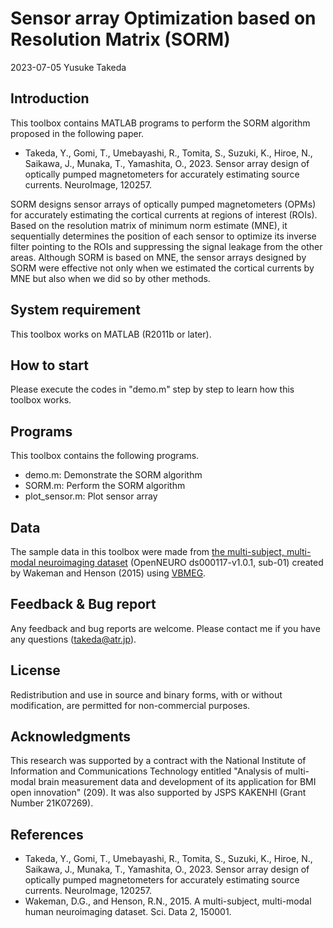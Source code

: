 # Sensor array Optimization based on Resolution Matrix (SORM)

2023-07-05 Yusuke Takeda

## Introduction
This toolbox contains MATLAB programs to perform the SORM algorithm proposed in the following paper.  
- Takeda, Y., Gomi, T., Umebayashi, R., Tomita, S., Suzuki, K., Hiroe, N., Saikawa, J., Munaka, T., Yamashita, O., 2023. Sensor array design of optically pumped magnetometers for accurately estimating source currents. NeuroImage, 120257.

SORM designs sensor arrays of optically pumped magnetometers (OPMs) for accurately estimating the cortical currents at regions of interest (ROIs). Based on the resolution matrix of minimum norm estimate (MNE), it sequentially determines the position of each sensor to optimize its inverse filter pointing to the ROIs and suppressing the signal leakage from the other areas. Although SORM is based on MNE, the sensor arrays designed by SORM were effective not only when we estimated the cortical currents by MNE but also when we did so by other methods.

## System requirement
This toolbox works on MATLAB (R2011b or later).

## How to start
Please execute the codes in "demo.m" step by step to learn how this toolbox works.

## Programs
This toolbox contains the following programs.
- demo.m: Demonstrate the SORM algorithm
- SORM.m: Perform the SORM algorithm
- plot_sensor.m: Plot sensor array

## Data
The sample data in this toolbox were made from [the multi-subject, multi-modal neuroimaging dataset](https://openneuro.org/datasets/ds000117/versions/1.0.1/) (OpenNEURO ds000117-v1.0.1, sub-01) created by Wakeman and Henson (2015) using [VBMEG](https://vbmeg.atr.jp/).

## Feedback & Bug report
Any feedback and bug reports are welcome. Please contact me if you have any questions (takeda@atr.jp).

## License
Redistribution and use in source and binary forms, with or without modification, are permitted for non-commercial purposes.

## Acknowledgments
This research was supported by a contract with the National Institute of Information and Communications Technology entitled "Analysis of multi-modal brain measurement data and development of its application for BMI open innovation" (209). It was also supported by JSPS KAKENHI (Grant Number 21K07269).

## References
- Takeda, Y., Gomi, T., Umebayashi, R., Tomita, S., Suzuki, K., Hiroe, N., Saikawa, J., Munaka, T., Yamashita, O., 2023. Sensor array design of optically pumped magnetometers for accurately estimating source currents. NeuroImage, 120257.
- Wakeman, D.G., and Henson, R.N., 2015. A multi-subject, multi-modal human neuroimaging dataset. Sci. Data 2, 150001.
